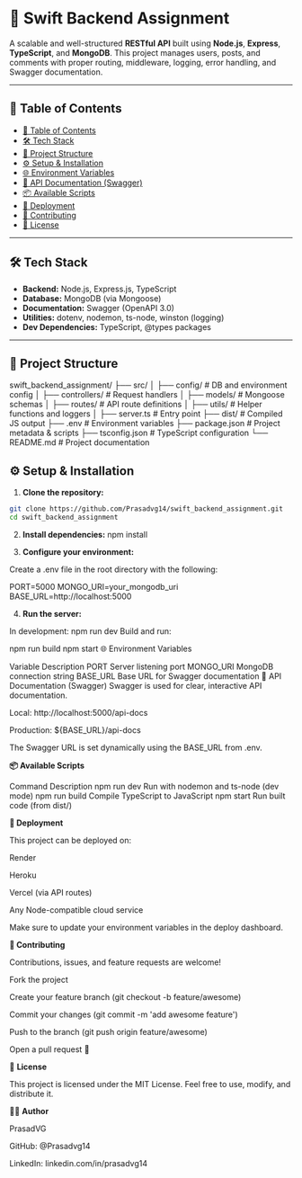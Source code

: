 # 🚀 Swift Backend Assignment

A scalable and well-structured **RESTful API** built using **Node.js**, **Express**, **TypeScript**, and **MongoDB**. This project manages users, posts, and comments with proper routing, middleware, logging, error handling, and Swagger documentation.

---

## 📌 Table of Contents

- [📌 Table of Contents](#-table-of-contents)
- [🛠️ Tech Stack](#️-tech-stack)
- [📁 Project Structure](#-project-structure)
- [⚙️ Setup & Installation](#️-setup--installation)
- [🌐 Environment Variables](#-environment-variables)
- [🧪 API Documentation (Swagger)](#-api-documentation-swagger)
- [📦 Available Scripts](#-available-scripts)
- [📂 Deployment](#-deployment)
- [🤝 Contributing](#-contributing)
- [📄 License](#-license)

---

## 🛠️ Tech Stack

- **Backend:** Node.js, Express.js, TypeScript
- **Database:** MongoDB (via Mongoose)
- **Documentation:** Swagger (OpenAPI 3.0)
- **Utilities:** dotenv, nodemon, ts-node, winston (logging)
- **Dev Dependencies:** TypeScript, @types packages

---

## 📁 Project Structure

swift_backend_assignment/ ├── src/ │ ├── config/ # DB and environment config │ ├── controllers/ # Request handlers │ ├── models/ # Mongoose schemas │ ├── routes/ # API route definitions │ ├── utils/ # Helper functions and loggers │ ├── server.ts # Entry point ├── dist/ # Compiled JS output ├── .env # Environment variables ├── package.json # Project metadata & scripts ├── tsconfig.json # TypeScript configuration └── README.md # Project documentation



## ⚙️ Setup & Installation

1. **Clone the repository:**

```bash
git clone https://github.com/Prasadvg14/swift_backend_assignment.git
cd swift_backend_assignment
```

2. **Install dependencies:**
npm install

3. **Configure your environment:**

Create a .env file in the root directory with the following:

PORT=5000
MONGO_URI=your_mongodb_uri
BASE_URL=http://localhost:5000


4. **Run the server:**

In development:
npm run dev
Build and run:


npm run build
npm start
🌐 Environment Variables

Variable	Description
PORT	Server listening port
MONGO_URI	MongoDB connection string
BASE_URL	Base URL for Swagger documentation
🧪 API Documentation (Swagger)
Swagger is used for clear, interactive API documentation.

Local: http://localhost:5000/api-docs

Production: ${BASE_URL}/api-docs

The Swagger URL is set dynamically using the BASE_URL from .env.

**📦 Available Scripts**

Command	Description
npm run dev	Run with nodemon and ts-node (dev mode)
npm run build	Compile TypeScript to JavaScript
npm start	Run built code (from dist/)


**📂 Deployment**

This project can be deployed on:

Render

Heroku

Vercel (via API routes)

Any Node-compatible cloud service

Make sure to update your environment variables in the deploy dashboard.

**🤝 Contributing**

Contributions, issues, and feature requests are welcome!

Fork the project

Create your feature branch (git checkout -b feature/awesome)

Commit your changes (git commit -m 'add awesome feature')

Push to the branch (git push origin feature/awesome)

Open a pull request 🎉

📄 **License**

This project is licensed under the MIT License. Feel free to use, modify, and distribute it.

👨‍💻 **Author**

PrasadVG

GitHub: @Prasadvg14

LinkedIn: linkedin.com/in/prasadvg14

